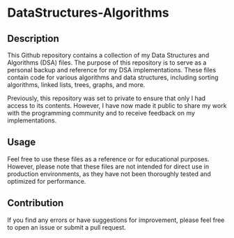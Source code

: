 # DataStructures-Algorithms

## Description
This Github repository contains a collection of my Data Structures and Algorithms (DSA) files. The purpose of this repository is to serve as a personal backup and reference for my DSA implementations. These files contain code for various algorithms and data structures, including sorting algorithms, linked lists, trees, graphs, and more.

Previously, this repository was set to private to ensure that only I had access to its contents. However, I have now made it public to share my work with the programming community and to receive feedback on my implementations.

## Usage
Feel free to use these files as a reference or for educational purposes. However, please note that these files are not intended for direct use in production environments, as they have not been thoroughly tested and optimized for performance.

## Contribution
If you find any errors or have suggestions for improvement, please feel free to open an issue or submit a pull request.